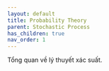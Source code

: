 ```yaml
---
layout: default
title: Probability Theory
parent: Stochastic Process
has_children: true
nav_order: 1
---
```


Tổng quan về lý thuyết xác suất.
